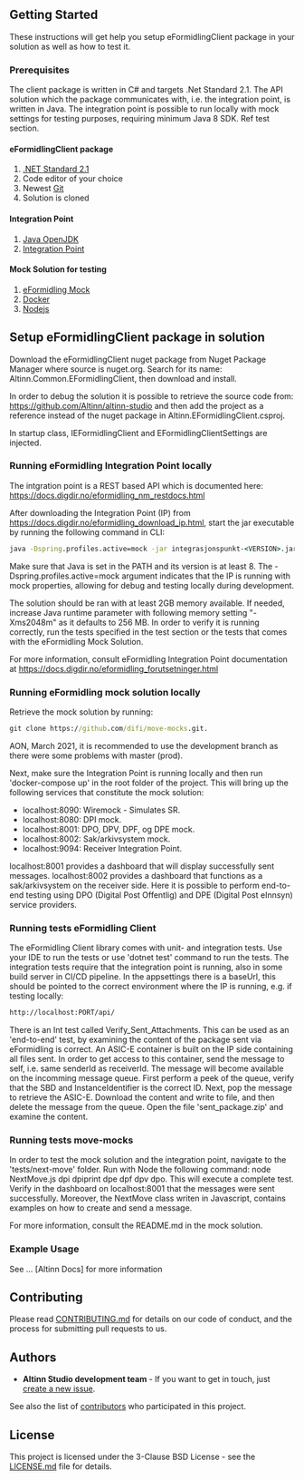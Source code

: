 ﻿
## Getting Started

These instructions will get help you setup eFormidlingClient package in your solution as well as how to test it.

### Prerequisites

The client package is written in C# and targets .Net Standard 2.1. The API solution which the package communicates with, i.e. the integration point, is written in Java. The integration point is possible to run locally with mock settings for testing purposes, requiring minimum Java 8 SDK. Ref test section.

#### eFormidlingClient package
1. [.NET Standard 2.1](https://docs.microsoft.com/en-us/dotnet/standard/net-standard)
2. Code editor of your choice
3. Newest [Git](https://git-scm.com/downloads)
4. Solution is cloned

#### Integration Point
1. [Java OpenJDK](https://openjdk.java.net/projects/jdk/15/)
2. [Integration Point](https://docs.digdir.no/eformidling_download_ip.html)

#### Mock Solution for testing
1. [eFormidling Mock](https://github.com/felleslosninger/efm-mocks)
2. [Docker](https://docs.docker.com/docker-for-windows/install/)
3. [Nodejs](https://nodejs.org/en/download/)



## Setup eFormidlingClient package in solution

Download the eFormidlingClient nuget package from Nuget Package Manager where source is nuget.org. Search for its name: Altinn.Common.EFormidlingClient, then download and install. 

In order to debug the solution it is possible to retrieve the source code from: https://github.com/Altinn/altinn-studio and then add the project as a reference instead of the nuget package in Altinn.EFormidlingClient.csproj.

In startup class, IEFormidlingClient and EFormidlingClientSettings are injected.


### Running eFormidling Integration Point locally
The intgration point is a REST based API which is documented here: 
https://docs.digdir.no/eformidling_nm_restdocs.html

After downloading the Integration Point (IP) from https://docs.digdir.no/eformidling_download_ip.html, start the jar executable by running the following command in CLI: 

```cmd
java -Dspring.profiles.active=mock -jar integrasjonspunkt-<VERSION>.jar
```

Make sure that Java is set in the PATH and its version is at least 8. The -Dspring.profiles.active=mock argument indicates that the IP is running with mock properties, allowing for debug and testing locally during development. 

The solution should be ran with at least 2GB memory available. If needed, increase Java runtime parameter with following memory setting "-Xms2048m" as it defaults to 256 MB. In order to verify it is running correctly, run the tests specified in the test section or the tests that comes with the eFormidling Mock Solution.

For more information, consult eFormidling Integration Point documentation at https://docs.digdir.no/eformidling_forutsetninger.html


### Running eFormidling mock solution locally

Retrieve the mock solution by running:
```cmd
git clone https://github.com/difi/move-mocks.git.
```
AON, March 2021, it is recommended to use the development branch as there were some problems with master (prod).

Next, make sure the Integration Point is running locally and then run 'docker-compose up' in the root folder of the project. This will bring up the following services that constitute the mock solution:

* localhost:8090: Wiremock - Simulates SR.
* localhost:8080: DPI mock.
* localhost:8001: DPO, DPV, DPF, og DPE mock.
* localhost:8002: Sak/arkivsystem mock.
* localhost:9094: Receiver Integration Point.

localhost:8001 provides a dashboard that will display successfully sent messages.
localhost:8002 provides a dashboard that functions as a sak/arkivsystem on the receiver side. Here it is possible to perform end-to-end testing using DPO (Digital Post Offentlig) and DPE (Digital Post eInnsyn) service providers.


### Running tests eFormidling Client
The eFormidling Client library comes with unit- and integration tests.
Use your IDE to run the tests or use 'dotnet test' command to run the tests. The integration tests require that the integration point is running, also in some build server in CI/CD pipeline. In the appsettings there is a baseUrl, this should be pointed to the correct environment where the IP is running, e.g. if testing locally:

```cmd
http://localhost:PORT/api/
```

There is an Int test called Verify_Sent_Attachments. This can be used as an 'end-to-end' test, by examining the content of the package sent via eFormidling is correct. An ASIC-E container is built on the IP side containing all files sent.
In order to get access to this container, send the message to self, i.e. same senderId as receiverId. The message will become available on the incomming message queue.
First perform a peek of the queue, verify that the SBD and InstanceIdentifier is the correct ID. Next, pop the message to retrieve the ASIC-E. Download the content and write to file, and then delete the message from the queue. Open the file 'sent_package.zip' and examine the content.

### Running tests move-mocks

In order to test the mock solution and the integration point, navigate to the 'tests/next-move' folder. Run with Node the following command: node NextMove.js dpi dpiprint dpe dpf dpv dpo. This will execute a complete test. Verify in the dashboard on localhost:8001 that the messages were sent successfully. Moreover, the NextMove class writen in Javascript, contains examples on how to create and send a message.


For more information, consult the README.md in the mock solution.

### Example Usage
See ... [Altinn Docs] for more information


## Contributing

Please read [CONTRIBUTING.md](CONTRIBUTING.md) for details on our code of conduct, and the process for submitting pull requests to us.

## Authors

- **Altinn Studio development team** - If you want to get in touch, just [create a new issue](https://github.com/Altinn/altinn-studio/issues/new).

See also the list of [contributors](https://github.com/Altinn/altinn-studio/graphs/contributors) who participated in this project.

## License

This project is licensed under the 3-Clause BSD License - see the [LICENSE.md](LICENSE.md) file for details.




